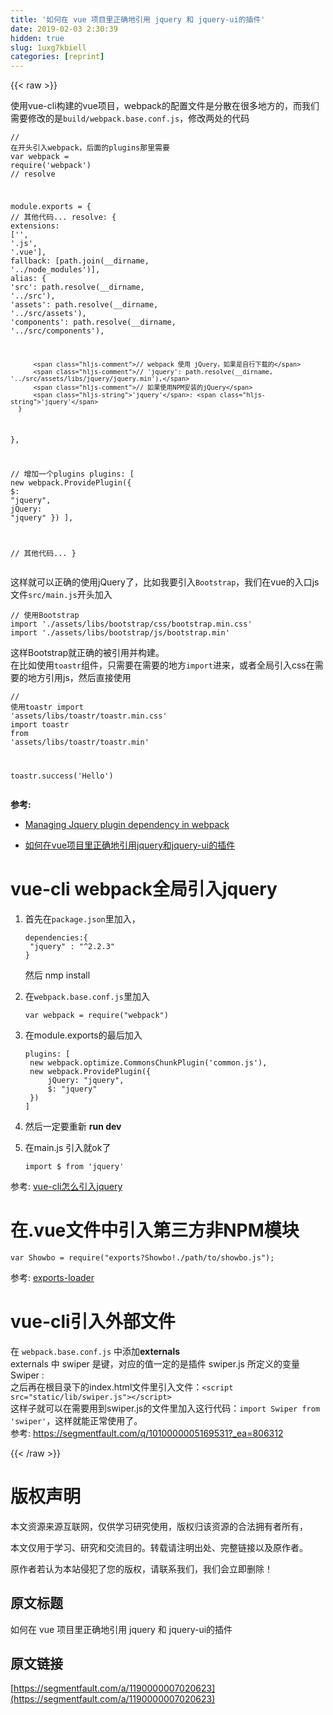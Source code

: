 ```yaml
---
title: '如何在 vue 项目里正确地引用 jquery 和 jquery-ui的插件' 
date: 2019-02-03 2:30:39
hidden: true
slug: 1uxg7kbiell
categories: [reprint]
---
```


{{< raw >}}

                    
<p>使用vue-cli构建的vue项目，webpack的配置文件是分散在很多地方的，而我们需要修改的是<code>build/webpack.base.conf.js</code>，修改两处的代码</p>
<div class="widget-codetool" style="display:none;">
      <div class="widget-codetool--inner">
      <span class="selectCode code-tool" data-toggle="tooltip" data-placement="top" title="" data-original-title="全选"></span>
      <span type="button" class="copyCode code-tool" data-toggle="tooltip" data-placement="top" data-clipboard-text="// 在开头引入webpack，后面的plugins那里需要
var webpack = require('webpack')
// resolve

module.exports = {
   // 其他代码...
   resolve: {
      extensions: ['', '.js', '.vue'],
      fallback: [path.join(__dirname, '../node_modules')],
      alias: {
          'src': path.resolve(__dirname, '../src'),
          'assets': path.resolve(__dirname, '../src/assets'),
          'components': path.resolve(__dirname, '../src/components'),

          // webpack 使用 jQuery，如果是自行下载的
          // 'jquery': path.resolve(__dirname, '../src/assets/libs/jquery/jquery.min'),
          // 如果使用NPM安装的jQuery
          'jquery': 'jquery' 
      }
   },

   // 增加一个plugins
   plugins: [
      new webpack.ProvidePlugin({
          $: &quot;jquery&quot;,
          jQuery: &quot;jquery&quot;
      })
   ],

   // 其他代码...
}" title="" data-original-title="复制"></span>
      <span type="button" class="saveToNote code-tool" data-toggle="tooltip" data-placement="top" title="" data-original-title="放进笔记"></span>
      </div>
      </div><pre class="javascript hljs"><code class="js"><span class="hljs-comment">// 在开头引入webpack，后面的plugins那里需要</span>
<span class="hljs-keyword">var</span> webpack = <span class="hljs-built_in">require</span>(<span class="hljs-string">'webpack'</span>)
<span class="hljs-comment">// resolve</span>

<span class="hljs-built_in">module</span>.exports = {
   <span class="hljs-comment">// 其他代码...</span>
   resolve: {
      <span class="hljs-attr">extensions</span>: [<span class="hljs-string">''</span>, <span class="hljs-string">'.js'</span>, <span class="hljs-string">'.vue'</span>],
      <span class="hljs-attr">fallback</span>: [path.join(__dirname, <span class="hljs-string">'../node_modules'</span>)],
      <span class="hljs-attr">alias</span>: {
          <span class="hljs-string">'src'</span>: path.resolve(__dirname, <span class="hljs-string">'../src'</span>),
          <span class="hljs-string">'assets'</span>: path.resolve(__dirname, <span class="hljs-string">'../src/assets'</span>),
          <span class="hljs-string">'components'</span>: path.resolve(__dirname, <span class="hljs-string">'../src/components'</span>),

          <span class="hljs-comment">// webpack 使用 jQuery，如果是自行下载的</span>
          <span class="hljs-comment">// 'jquery': path.resolve(__dirname, '../src/assets/libs/jquery/jquery.min'),</span>
          <span class="hljs-comment">// 如果使用NPM安装的jQuery</span>
          <span class="hljs-string">'jquery'</span>: <span class="hljs-string">'jquery'</span> 
      }
   },

   <span class="hljs-comment">// 增加一个plugins</span>
   plugins: [
      <span class="hljs-keyword">new</span> webpack.ProvidePlugin({
          <span class="hljs-attr">$</span>: <span class="hljs-string">"jquery"</span>,
          <span class="hljs-attr">jQuery</span>: <span class="hljs-string">"jquery"</span>
      })
   ],

   <span class="hljs-comment">// 其他代码...</span>
}</code></pre>
<p>这样就可以正确的使用jQuery了，比如我要引入<code>Bootstrap</code>，我们在vue的入口js文件<code>src/main.js</code>开头加入</p>
<div class="widget-codetool" style="display:none;">
      <div class="widget-codetool--inner">
      <span class="selectCode code-tool" data-toggle="tooltip" data-placement="top" title="" data-original-title="全选"></span>
      <span type="button" class="copyCode code-tool" data-toggle="tooltip" data-placement="top" data-clipboard-text="// 使用Bootstrap
import './assets/libs/bootstrap/css/bootstrap.min.css'
import './assets/libs/bootstrap/js/bootstrap.min'" title="" data-original-title="复制"></span>
      <span type="button" class="saveToNote code-tool" data-toggle="tooltip" data-placement="top" title="" data-original-title="放进笔记"></span>
      </div>
      </div><pre class="javascript hljs"><code class="js"><span class="hljs-comment">// 使用Bootstrap</span>
<span class="hljs-keyword">import</span> <span class="hljs-string">'./assets/libs/bootstrap/css/bootstrap.min.css'</span>
<span class="hljs-keyword">import</span> <span class="hljs-string">'./assets/libs/bootstrap/js/bootstrap.min'</span></code></pre>
<p>这样Bootstrap就正确的被引用并构建。<br>在比如使用<code>toastr</code>组件，只需要在需要的地方<code>import</code>进来，或者全局引入css在需要的地方引用js，然后直接使用</p>
<div class="widget-codetool" style="display:none;">
      <div class="widget-codetool--inner">
      <span class="selectCode code-tool" data-toggle="tooltip" data-placement="top" title="" data-original-title="全选"></span>
      <span type="button" class="copyCode code-tool" data-toggle="tooltip" data-placement="top" data-clipboard-text="// 使用toastr
import 'assets/libs/toastr/toastr.min.css'
import toastr from 'assets/libs/toastr/toastr.min'

toastr.success('Hello')" title="" data-original-title="复制"></span>
      <span type="button" class="saveToNote code-tool" data-toggle="tooltip" data-placement="top" title="" data-original-title="放进笔记"></span>
      </div>
      </div><pre class="javascript hljs"><code class="js"><span class="hljs-comment">// 使用toastr</span>
<span class="hljs-keyword">import</span> <span class="hljs-string">'assets/libs/toastr/toastr.min.css'</span>
<span class="hljs-keyword">import</span> toastr <span class="hljs-keyword">from</span> <span class="hljs-string">'assets/libs/toastr/toastr.min'</span>

toastr.success(<span class="hljs-string">'Hello'</span>)</code></pre>
<p><strong>参考: </strong></p>
<ul>
<li><p><a href="http://stackoverflow.com/questions/28969861/managing-jquery-plugin-dependency-in-webpack" rel="nofollow noreferrer" target="_blank">Managing Jquery plugin dependency in webpack</a></p></li>
<li><p><a href="https://forum.vuejs.org/topic/4976/%E5%A6%82%E4%BD%95%E5%9C%A8-vue-%E9%A1%B9%E7%9B%AE%E9%87%8C%E6%AD%A3%E7%A1%AE%E5%9C%B0%E5%BC%95%E7%94%A8-jquery-%E5%92%8C-jquery-ui%E7%9A%84%E6%8F%92%E4%BB%B6/2" rel="nofollow noreferrer" target="_blank">如何在vue项目里正确地引用jquery和jquery-ui的插件</a></p></li>
</ul>
<h1 id="articleHeader0">vue-cli webpack全局引入jquery</h1>
<ol>
<li>
<p>首先在<code>package.json</code>里加入，</p>
<div class="widget-codetool" style="display:none;">
      <div class="widget-codetool--inner">
      <span class="selectCode code-tool" data-toggle="tooltip" data-placement="top" title="" data-original-title="全选"></span>
      <span type="button" class="copyCode code-tool" data-toggle="tooltip" data-placement="top" data-clipboard-text="dependencies:{
 &quot;jquery&quot; : &quot;^2.2.3&quot;
}" title="" data-original-title="复制"></span>
      <span type="button" class="saveToNote code-tool" data-toggle="tooltip" data-placement="top" title="" data-original-title="放进笔记"></span>
      </div>
      </div><pre class="javascript hljs"><code class="js">dependencies:{
 <span class="hljs-string">"jquery"</span> : <span class="hljs-string">"^2.2.3"</span>
}</code></pre>
<p>然后 nmp install</p>
</li>
<li>
<p>在<code>webpack.base.conf.js</code>里加入</p>
<div class="widget-codetool" style="display:none;">
      <div class="widget-codetool--inner">
      <span class="selectCode code-tool" data-toggle="tooltip" data-placement="top" title="" data-original-title="全选"></span>
      <span type="button" class="copyCode code-tool" data-toggle="tooltip" data-placement="top" data-clipboard-text="var webpack = require(&quot;webpack&quot;)" title="" data-original-title="复制"></span>
      <span type="button" class="saveToNote code-tool" data-toggle="tooltip" data-placement="top" title="" data-original-title="放进笔记"></span>
      </div>
      </div><pre class="javascript hljs"><code class="js" style="word-break: break-word; white-space: initial;"><span class="hljs-keyword">var</span> webpack = <span class="hljs-built_in">require</span>(<span class="hljs-string">"webpack"</span>)</code></pre>
</li>
<li>
<p>在module.exports的最后加入</p>
<div class="widget-codetool" style="display:none;">
      <div class="widget-codetool--inner">
      <span class="selectCode code-tool" data-toggle="tooltip" data-placement="top" title="" data-original-title="全选"></span>
      <span type="button" class="copyCode code-tool" data-toggle="tooltip" data-placement="top" data-clipboard-text="plugins: [
 new webpack.optimize.CommonsChunkPlugin('common.js'),
 new webpack.ProvidePlugin({
     jQuery: &quot;jquery&quot;,
     $: &quot;jquery&quot;
 })
]" title="" data-original-title="复制"></span>
      <span type="button" class="saveToNote code-tool" data-toggle="tooltip" data-placement="top" title="" data-original-title="放进笔记"></span>
      </div>
      </div><pre class="javascript hljs"><code class="js">plugins: [
 <span class="hljs-keyword">new</span> webpack.optimize.CommonsChunkPlugin(<span class="hljs-string">'common.js'</span>),
 <span class="hljs-keyword">new</span> webpack.ProvidePlugin({
     <span class="hljs-attr">jQuery</span>: <span class="hljs-string">"jquery"</span>,
     <span class="hljs-attr">$</span>: <span class="hljs-string">"jquery"</span>
 })
]</code></pre>
</li>
<li><p>然后一定要重新 <strong>run dev</strong></p></li>
<li>
<p>在main.js 引入就ok了</p>
<div class="widget-codetool" style="display:none;">
      <div class="widget-codetool--inner">
      <span class="selectCode code-tool" data-toggle="tooltip" data-placement="top" title="" data-original-title="全选"></span>
      <span type="button" class="copyCode code-tool" data-toggle="tooltip" data-placement="top" data-clipboard-text="import $ from 'jquery'" title="" data-original-title="复制"></span>
      <span type="button" class="saveToNote code-tool" data-toggle="tooltip" data-placement="top" title="" data-original-title="放进笔记"></span>
      </div>
      </div><pre class="hljs clean"><code style="word-break: break-word; white-space: initial;"><span class="hljs-keyword">import</span> $ <span class="hljs-keyword">from</span> <span class="hljs-string">'jquery'</span></code></pre>
</li>
</ol>
<p>参考: <a href="http://618cj.com/2016/08/24/vue-cli%E6%80%8E%E4%B9%88%E5%BC%95%E5%85%A5jquery/" rel="nofollow noreferrer" target="_blank">vue-cli怎么引入jquery</a></p>
<h1 id="articleHeader1">在.vue文件中引入第三方非NPM模块</h1>
<div class="widget-codetool" style="display:none;">
      <div class="widget-codetool--inner">
      <span class="selectCode code-tool" data-toggle="tooltip" data-placement="top" title="" data-original-title="全选"></span>
      <span type="button" class="copyCode code-tool" data-toggle="tooltip" data-placement="top" data-clipboard-text="var Showbo = require(&quot;exports?Showbo!./path/to/showbo.js&quot;);" title="" data-original-title="复制"></span>
      <span type="button" class="saveToNote code-tool" data-toggle="tooltip" data-placement="top" title="" data-original-title="放进笔记"></span>
      </div>
      </div><pre class="javascript hljs"><code class="js" style="word-break: break-word; white-space: initial;"><span class="hljs-keyword">var</span> Showbo = <span class="hljs-built_in">require</span>(<span class="hljs-string">"exports?Showbo!./path/to/showbo.js"</span>);</code></pre>
<p>参考: <a href="http://webpack.github.io/docs/shimming-modules.html#exporting" rel="nofollow noreferrer" target="_blank">exports-loader</a></p>
<h1 id="articleHeader2">vue-cli引入外部文件</h1>
<p>在 <code>webpack.base.conf.js</code> 中添加<strong>externals</strong><br><span class="img-wrap"><img data-src="https://segmentfault.com/img/bVvRpA" src="https://static.alili.techhttps://segmentfault.com/img/bVvRpA" alt="" title="" style="cursor: pointer; display: inline;"></span><br>externals 中 swiper 是键，对应的值一定的是插件 swiper.js 所定义的变量 Swiper :<br><span class="img-wrap"><img data-src="https://segmentfault.com/img/bVvRpK" src="https://static.alili.techhttps://segmentfault.com/img/bVvRpK" alt="" title="" style="cursor: pointer;"></span><br><span class="img-wrap"><img data-src="https://segmentfault.com/img/bVvRpL" src="https://static.alili.techhttps://segmentfault.com/img/bVvRpL" alt="" title="" style="cursor: pointer;"></span><br>之后再在根目录下的index.html文件里引入文件：<code>&lt;script src="static/lib/swiper.js"&gt;&lt;/script&gt;</code><br>这样子就可以在需要用到swiper.js的文件里加入这行代码：<code>import Swiper from 'swiper'</code>，这样就能正常使用了。<br>参考:  <a href="https://segmentfault.com/q/1010000005169531?_ea=806312">https://segmentfault.com/q/1010000005169531?_ea=806312</a></p>

                
{{< /raw >}}

# 版权声明
本文资源来源互联网，仅供学习研究使用，版权归该资源的合法拥有者所有，

本文仅用于学习、研究和交流目的。转载请注明出处、完整链接以及原作者。

原作者若认为本站侵犯了您的版权，请联系我们，我们会立即删除！

## 原文标题
如何在 vue 项目里正确地引用 jquery 和 jquery-ui的插件

## 原文链接
[https://segmentfault.com/a/1190000007020623](https://segmentfault.com/a/1190000007020623)

